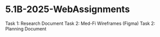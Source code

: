 # 5.1B-2025-WebAssignments
Task 1: Research Document
Task 2: Med-Fi Wireframes (Figma)
Task 2: Planning Document 
